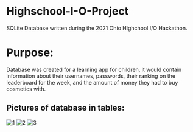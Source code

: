# Highschool-I-O-Project
SQLite Database written during the 2021 Ohio Highchool I/O Hackathon.

# Purpose:
Database was created for a learning app for children, it would contain information about their usernames, passwords, their ranking on the leaderboard for the week, and the amount of money they had to buy cosmetics with.
## Pictures of database in tables:
 ![1](https://cdn.discordapp.com/attachments/822527259574927370/822943562323984415/unknown.png)
 ![2](https://cdn.discordapp.com/attachments/822527259574927370/822942668396036116/unknown.png)
 ![3](https://cdn.discordapp.com/attachments/822527259574927370/822941372327788584/unknown.png)
